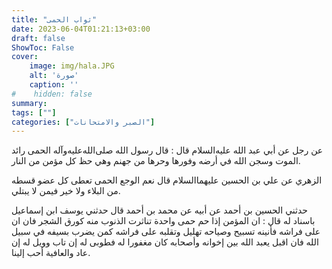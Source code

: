 ```yaml
---
title: "ثواب الحمى"
date: 2023-06-04T01:21:13+03:00
draft: false
ShowToc: False
cover:
    image: img/hala.JPG
    alt: 'صورة'
    caption: ''
#    hidden: false
summary: 
tags: [""]
categories: ["الصبر والامتحانات"]
---
```

عن رجل عن
أبي عبد الله عليه‌السلام قال : قال رسول الله صلى‌الله‌عليه‌وآله الحمى رائد الموت وسجن
الله في أرضه وفورها وحرها من جهنم وهي حظ كل مؤمن من النار.

الزهري عن علي بن الحسين عليهما‌السلام قال نعم الوجع الحمى تعطى
كل عضو قسطه من البلاء ولا خير فيمن لا يبتلي.

حدثني الحسين بن أحمد عن أبيه عن محمد بن أحمد قال حدثني يوسف
ابن إسماعيل باسناد له قال : ان المؤمن إذا حم حمى واحدة تناثرت
الذنوب منه كورق الشجر فان ان على فراشه فأنينه تسبيح وصياحه
تهليل وتقلبه على فراشه كمن يضرب بسيفه في سبيل الله فان اقبل يعبد
الله بين إخوانه وأصحابه كان مغفورا له فطوبى له إن تاب وويل له إن
عاد والعافية أحب إلينا.


